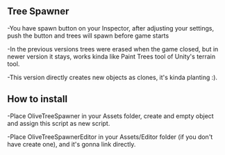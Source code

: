 ## Tree Spawner

-You have spawn button on your Inspector, after adjusting your settings, push the button and trees will spawn before game starts

-In the previous versions trees were erased when the game closed, but in newer version it stays, works kinda like Paint Trees tool of Unity's terrain tool.

-This version directly creates new objects as clones, it's kinda planting :).


## How to install

-Place OliveTreeSpawner in your Assets folder, create and empty object and assign this script as new script.

-Place OliveTreeSpawnerEditor in your Assets/Editor folder (if you don't have create one), and it's gonna link directly.

